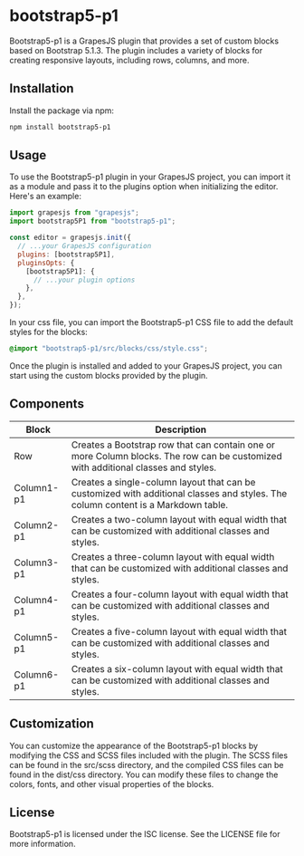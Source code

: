 # bootstrap5-p1

Bootstrap5-p1 is a GrapesJS plugin that provides a set of custom blocks based on Bootstrap 5.1.3. The plugin includes a variety of blocks for creating responsive layouts, including rows, columns, and more.

## Installation

Install the package via npm:

```bash
npm install bootstrap5-p1
```

## Usage

To use the Bootstrap5-p1 plugin in your GrapesJS project, you can import it as a module and pass it to the plugins option when initializing the editor. Here's an example:

```javascript
import grapesjs from "grapesjs";
import bootstrap5P1 from "bootstrap5-p1";

const editor = grapesjs.init({
  // ...your GrapesJS configuration
  plugins: [bootstrap5P1],
  pluginsOpts: {
    [bootstrap5P1]: {
      // ...your plugin options
    },
  },
});
```

In your css file, you can import the Bootstrap5-p1 CSS file to add the default styles for the blocks:

```css
@import "bootstrap5-p1/src/blocks/css/style.css";
```

Once the plugin is installed and added to your GrapesJS project, you can start using the custom blocks provided by the plugin.

## Components

| Block      | Description                                                                                                                       |
| ---------- | --------------------------------------------------------------------------------------------------------------------------------- |
| Row        | Creates a Bootstrap row that can contain one or more Column blocks. The row can be customized with additional classes and styles. |
| Column1-p1 | Creates a single-column layout that can be customized with additional classes and styles. The column content is a Markdown table. |
| Column2-p1 | Creates a two-column layout with equal width that can be customized with additional classes and styles.                           |
| Column3-p1 | Creates a three-column layout with equal width that can be customized with additional classes and styles.                         |
| Column4-p1 | Creates a four-column layout with equal width that can be customized with additional classes and styles.                          |
| Column5-p1 | Creates a five-column layout with equal width that can be customized with additional classes and styles.                          |
| Column6-p1 | Creates a six-column layout with equal width that can be customized with additional classes and styles.                           |

## Customization

You can customize the appearance of the Bootstrap5-p1 blocks by modifying the CSS and SCSS files included with the plugin. The SCSS files can be found in the src/scss directory, and the compiled CSS files can be found in the dist/css directory. You can modify these files to change the colors, fonts, and other visual properties of the blocks.

## License

Bootstrap5-p1 is licensed under the ISC license. See the LICENSE file for more information.
